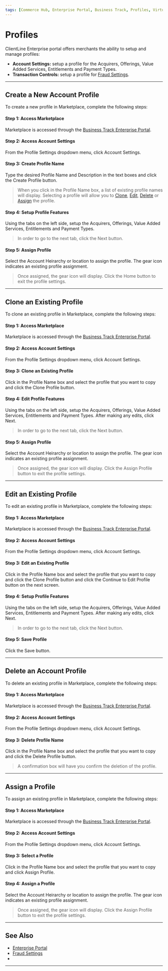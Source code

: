 ```yaml
---
tags: [Commerce Hub, Enterprise Portal, Business Track, Profiles, Virtual Terminal, Reporting, Settings]
---
```


# Profiles

ClientLine Enterprise portal offers merchants the ability to setup and manage profiles:

- **Account Settings:** setup a profile for the Acquirers, Offerings, Value Added Services, Entitlements and Payment Types.
- **Transaction Controls:** setup a profile for [Fraud Settings](?path=docs/Resources/Guides/Fraud/Fraud-Settings.md).

---

## Create a New Account Profile

To create a new profile in Marketplace, complete the following steps:

#### Step 1: Access Marketplace

Marketplace is accessed through the [Business Track Enterprise Portal](https://www.businesstrack.com).

#### Step 2: Access Account Settings

From the Profile Settings dropdown menu, click Account Settings. 

#### Step 3: Create Profile Name
Type the desired Profile Name and Description in the text boxes and click the Create Profile button. 

<!-- theme: Info -->
> When you click in the Profile Name box, a list of existing profile names will display. Selecting a profile will allow you to [Clone](#clone-an-existing-profile), [Edit](#edit-an-existing-profile), [Delete](#delete-an-existing-profile) or [Assign](#assign-an-esisting-profile) the profile. 

#### Step 4: Setup Profile Features

Using the tabs on the left side, setup the Acquirers, Offerings, Value Added Services, Entitlements and Payment Types.

<!-- theme: Info -->
> In order to go to the next tab, click the Next button. 

#### Step 5: Assign Profile

Select the Account Heirarchy or location to assign the profile. The gear icon indicates an existing profile assignment.

<!-- theme: Info -->
> Once assigned, the gear icon will display. Click the Home button to exit the profile settings. 

---

## Clone an Existing Profile

To clone an existing profile in Marketplace, complete the following steps:

#### Step 1: Access Marketplace

Marketplace is accessed through the [Business Track Enterprise Portal](https://www.businesstrack.com).

#### Step 2: Access Account Settings

From the Profile Settings dropdown menu, click Account Settings. 

#### Step 3: Clone an Existing Profile 
Click in the Profile Name box and select the profile that you want to copy and click the Clone Profile button.

#### Step 4: Edit Profile Features

Using the tabs on the left side, setup the Acquirers, Offerings, Value Added Services, Entitlements and Payment Types. After making any edits, click Next. 

<!-- theme: Info -->
> In order to go to the next tab, click the Next button. 

#### Step 5: Assign Profile

Select the Account Heirarchy or location to assign the profile. The gear icon indicates an existing profile assignment.

<!-- theme: Info -->
> Once assigned, the gear icon will display. Click the Assign Profile button to exit the profile settings.

---

## Edit an Existing Profile

To edit an existing profile in Marketplace, complete the following steps:

#### Step 1: Access Marketplace

Marketplace is accessed through the [Business Track Enterprise Portal](https://www.businesstrack.com).

#### Step 2: Access Account Settings

From the Profile Settings dropdown menu, click Account Settings. 

#### Step 3: Edit an Existing Profile 

Click in the Profile Name box and select the profile that you want to copy and click the Clone Profile button and click the Continue to Edit Profile button on the next screen.  

#### Step 4: Setup Profile Features

Using the tabs on the left side, setup the Acquirers, Offerings, Value Added Services, Entitlements and Payment Types. After making any edits, click Next. 

<!-- theme: Info -->
> In order to go to the next tab, click the Next button. 

#### Step 5: Save Profile

Click the Save button.

---

## Delete an Account Profile

To delete an existing profile in Marketplace, complete the following steps:

#### Step 1: Access Marketplace

Marketplace is accessed through the [Business Track Enterprise Portal](https://www.businesstrack.com).

#### Step 2: Access Account Settings

From the Profile Settings dropdown menu, click Account Settings. 

#### Step 3: Delete Profile Name

Click in the Profile Name box and select the profile that you want to copy and click the Delete Profile button. 

<!-- theme: Info -->
> A confirmation box will have you confirm the deletion of the profile.

---

## Assign a Profile

To assign an existing profile in Marketplace, complete the following steps:

#### Step 1: Access Marketplace

Marketplace is accessed through the [Business Track Enterprise Portal](https://www.businesstrack.com).

#### Step 2: Access Account Settings

From the Profile Settings dropdown menu, click Account Settings. 

#### Step 3: Select a Profile

Click in the Profile Name box and select the profile that you want to copy and click Assign Profile. 

#### Step 4: Assign a Profile

Select the Account Heirarchy or location to assign the profile. The gear icon indicates an existing profile assignment.

<!-- theme: Info -->
> Once assigned, the gear icon will display. Click the Assign Profile button to exit the profile settings.

---

## See Also

- [Enterprise Portal](?path=docs/Resources/Guides/Enterprise-Portal/Enterprise-Portal.md)
- [Fraud Settings](?path=docs/Resources/Guides/Fraud/Fraud-Settings.md)
- 
---

